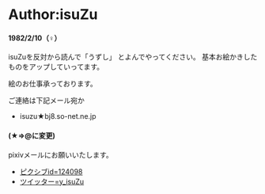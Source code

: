 # Author:isuZu

#### 1982/2/10（♀）

isuZuを反対から読んで「うずし」
とよんでやってください。
基本お絵かきしたものをアップしていってます。

絵のお仕事承っております。

ご連絡は下記メール宛か

- isuzu★bj8.so-net.ne.jp

#### (★⇒@に変更)

pixivメールにお願いいたします。

 - [ピクシブid=124098](http://www.pixiv.net/member.php?id=124098)
 - [ツイッター=y_isuZu](https://twitter.com/y_isuZu)
